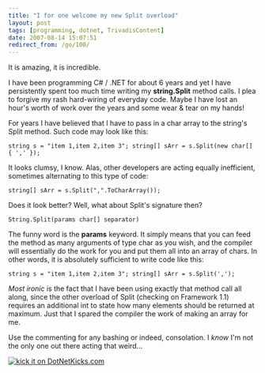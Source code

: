 ```yaml
---
title: "I for one welcome my new Split overload"
layout: post
tags: [programming, dotnet, TrivadisContent]
date: 2007-08-14 15:07:51
redirect_from: /go/100/
---
```


It is amazing, it is incredible.

I have been programming C# / .NET for about 6 years and yet I have persistently spent too much time writing my **string.Split** method calls. I plea to forgive my rash hard-wiring of everyday code. Maybe I have lost an hour's worth of work over the years and some wear & tear on my hands!

For years I have believed that I have to pass in a char array to the string's Split method. Such code may look like this:

`
string s = "item 1,item 2,item 3";
string[] sArr = s.Split(new char[] { ',' });
`

It looks clumsy, I know. Alas, other developers are acting equally inefficient, sometimes alternating to this type of code:

`
string[] sArr = s.Split(",".ToCharArray());
`

Does it look better? Well, what about Split's signature then?

`
String.Split(params char[] separator)
`

The funny word is the **params** keyword. It simply means that you can feed the method as many arguments of type char as you wish, and the compiler will essentially do the work for you and put them all into an array of chars. In other words, it is absolutely sufficient to write code like this:

`
string s = "item 1,item 2,item 3";
string[] sArr = s.Split(',');
`

_Most ironic_ is the fact that I have been using exactly that method call all along, since the other overload of Split (checking on Framework 1.1) requires an additional int to state how many elements should be returned at maximum. Just that I spared the compiler the work of making an array for me.

Use the commenting for any bashing or indeed, consolation. I _know_ I'm not the only one out there acting that weird...

[![kick it on DotNetKicks.com](http://www.dotnetkicks.com/Services/Images/KickItImageGenerator.ashx?url=http://realfiction.net/go/134)](http://www.dotnetkicks.com/kick/?url=http://realfiction.net/go/134)